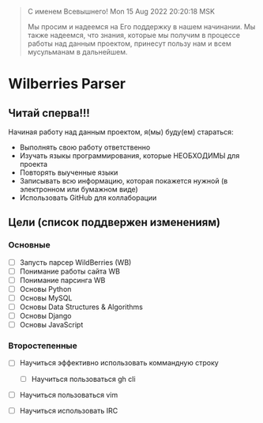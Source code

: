> С именем Всевышнего! Mon 15 Aug 2022 20:20:18 MSK
>
> Мы просим и надеемся на Его поддержку в нашем начинании. 
> Мы также надеемся, что знания, которые мы получим в процессе работы над данным проектом, принесут пользу нам и всем мусульманам в дальнейшем.

# Wilberries Parser

## Читай сперва!!!

Начиная работу над данным проектом, я(мы) буду(ем) стараться:

* Выполнять свою работу ответственно
* Изучать языкы программирования, которые НЕОБХОДИМЫ для проекта
* Повторять выученные языки
* Записывать всю информацию, которая покажется нужной (в электронном или бумажном виде)
* Использовать GitHub для коллаборации

## Цели (список поддвержен изменениям)

### Основные

- [ ] Запусть парсер WildBerries (WB)
- [ ] Понимание работы сайта WB
- [ ] Понимание парсинга WB
- [ ] Основы Python
- [ ] Основы MySQL
- [ ] Основы Data Structures & Algorithms
- [ ] Основы Django
- [ ] Основы JavaScript

### Второстепенные 

- [ ] Научиться эффективно использовать коммандную строку
  - [ ] Научиться пользоваться gh cli
- [ ] Научиться пользоваться vim
- [ ] Научиться использовать IRC

